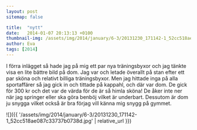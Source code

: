 ```yaml
---
layout: post
sitemap: false

title:  "nytt"
date:   2014-01-07 20:13:13 +0100
thumbnail-img: /assets/img/2014/january/6-3/20131230_171142-1_52cc518ae087c33737b0738d.jpg
author: Eva
tags: [2014]
---
```


I förra inlägget så hade jag på mig ett par nya träningsbyxor och jag tänkte visa en lite bättre bild på dom. Jag var och letade överallt på stan efter ett par sköna och relativt billiga träningsbyxor. Men jag hittade inga på alla sportaffärer så jag gick in och tittade på kappahl, och där var dom. De gick för 300 kr och det var de värda för de är så himla sköna! De åker inte ner när jag springer eller ska göra benböj vilket är underbart. Dessutom är dom ju snygga vilket också är bra förjag vill känna mig snygg på gymmet.

![]({{ '/assets/img/2014/january/6-3/20131230_171142-1_52cc518ae087c33737b0738d.jpg'  | relative_url }})

